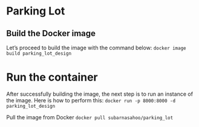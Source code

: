 # Parking Lot
## Build the Docker image
Let’s proceed to build the image with the command below:
`docker image build parking_lot_design`

# Run the container
After successfully building the image, the next step is to run an instance of the image. Here is how to perform this:
`docker run -p 8000:8000 -d parking_lot_design`

Pull the image from Docker
`docker pull subarnasahoo/parking_lot`